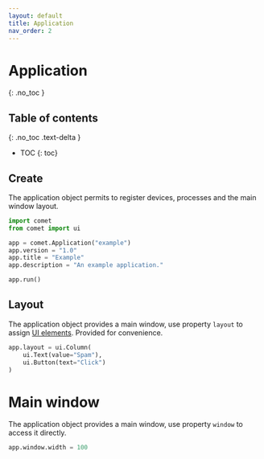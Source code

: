 ```yaml
---
layout: default
title: Application
nav_order: 2
---
```


# Application
{: .no_toc }

## Table of contents
{: .no_toc .text-delta }

* TOC
{: toc}

## Create

The application object permits to register devices, processes and the main window layout.

```python
import comet
from comet import ui

app = comet.Application("example")
app.version = "1.0"
app.title = "Example"
app.description = "An example application."

app.run()
```

## Layout

The application object provides a main window, use property `layout` to assign
[UI elements](ui.md). Provided for convenience.

```python
app.layout = ui.Column(
    ui.Text(value="Spam"),
    ui.Button(text="Click")
)
```

# Main window

The application object provides a main window, use property `window` to access
it directly.

```python
app.window.width = 100
```
